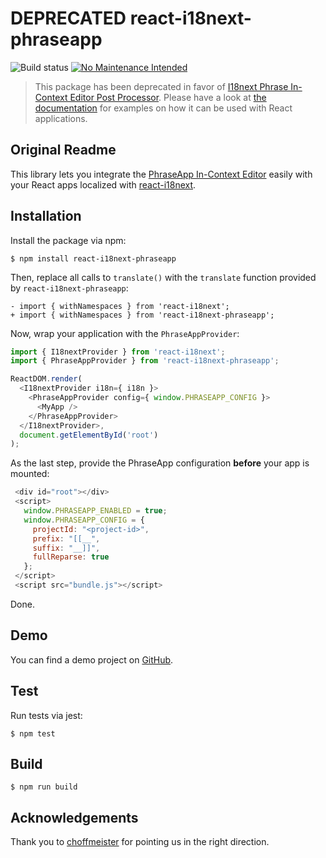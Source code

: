 # DEPRECATED react-i18next-phraseapp

![Build status](https://github.com/phrase/react-i18next-phraseapp/workflows/Test/badge.svg)
[![No Maintenance Intended](https://unmaintained.tech/badge.svg)](http://unmaintained.tech/)

> This package has been deprecated in favor of [I18next Phrase In-Context Editor Post Processor](https://www.npmjs.com/package/i18next-phrase-in-context-editor-post-processor). Please have a look at [the documentation](https://phrase.github.io/i18next-phrase-in-context-editor-post-processor/examples/#react-i18next) for examples on how it can be used with React applications.

## Original Readme

This library lets you integrate the [PhraseApp In-Context Editor](https://help.phraseapp.com/translate-website-and-app-content/use-in-context-editor-to-translate/translate-directly-on-your-website) easily with your React apps localized with [react-i18next](https://github.com/i18next/react-i18next).

## Installation

Install the package via npm:

    $ npm install react-i18next-phraseapp

Then, replace all calls to `translate()` with the `translate` function provided by `react-i18next-phraseapp`:

    - import { withNamespaces } from 'react-i18next';
    + import { withNamespaces } from 'react-i18next-phraseapp';

Now, wrap your application with the `PhraseAppProvider`:

```js
import { I18nextProvider } from 'react-i18next';
import { PhraseAppProvider } from 'react-i18next-phraseapp';

ReactDOM.render(
  <I18nextProvider i18n={ i18n }>
    <PhraseAppProvider config={ window.PHRASEAPP_CONFIG }>
      <MyApp />
    </PhraseAppProvider>
  </I18nextProvider>,
  document.getElementById('root')
);
```

As the last step, provide the PhraseApp configuration **before** your app is mounted:

```js
 <div id="root"></div>
 <script>
   window.PHRASEAPP_ENABLED = true;
   window.PHRASEAPP_CONFIG = {
     projectId: "<project-id>",
     prefix: "[[__",
     suffix: "__]]",
     fullReparse: true
   };
 </script>
 <script src="bundle.js"></script>
```

Done.

## Demo

You can find a demo project on [GitHub](https://github.com/phrase/react-i18next-phraseapp-demo).

## Test

Run tests via jest:

    $ npm test

## Build

    $ npm run build

## Acknowledgements

Thank you to [choffmeister](https://github.com/choffmeister) for pointing us in the right direction.
